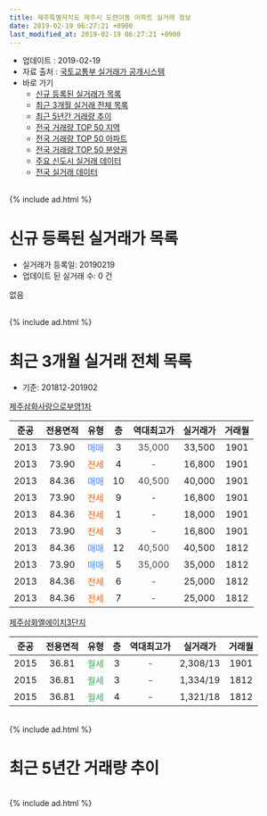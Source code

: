 ```yaml
---
title: 제주특별자치도 제주시 도련이동 아파트 실거래 정보
date: 2019-02-19 06:27:21 +0900
last_modified_at: 2019-02-19 06:27:21 +0900
---
```


* 업데이트 : 2019-02-19
* 자료 출처 : [국토교통부 실거래가 공개시스템](http://rt.molit.go.kr)
* 바로 가기
    * [신규 등록된 실거래가 목록](#신규-등록된-실거래가-목록)
    * [최근 3개월 실거래 전체 목록](#최근-3개월-실거래-전체-목록)
    * [최근 5년간 거래량 추이](#최근-5년간-거래량-추이)
    * [전국 거래량 TOP 50 지역](https://inasie.github.io/apt-trade-info/최근-3개월-전국에서-가장-거래가-많이-발생한-지역)
    * [전국 거래량 TOP 50 아파트](https://inasie.github.io/apt-trade-info/최근-3개월-전국에서-가장-거래가-많이-발생한-아파트)
    * [전국 거래량 TOP 50 분양권](https://inasie.github.io/apt-trade-info/최근-3개월-전국에서-가장-거래가-많이-발생한-분양권)
    * [주요 신도시 실거래 데이터](https://inasie.github.io/apt-trade-info/주요-신도시)
    * [전국 실거래 데이터](https://inasie.github.io/apt-trade-info/전국)
<br>
{% include ad.html %}
<br>

# 신규 등록된 실거래가 목록
* 실거래가 등록일: 20190219
* 업데이트 된 실거래 수: 0 건

없음

<br>
{% include ad.html %}
<br>

# 최근 3개월 실거래 전체 목록
* 기준: 201812-201902


[제주삼화사랑으로부영1차](https://search.naver.com/search.naver?query=%EC%A0%9C%EC%A3%BC%ED%8A%B9%EB%B3%84%EC%9E%90%EC%B9%98%EB%8F%84+%EC%A0%9C%EC%A3%BC%EC%8B%9C+%EB%8F%84%EB%A0%A8%EC%9D%B4%EB%8F%99+%EC%A0%9C%EC%A3%BC%EC%82%BC%ED%99%94%EC%82%AC%EB%9E%91%EC%9C%BC%EB%A1%9C%EB%B6%80%EC%98%811%EC%B0%A8)

|준공|전용면적|유형|층|역대최고가|실거래가|거래월|
|:---:|:---:|:---:|:---:|:---:|:---:|:---:|
|2013|73.90|<span style="color:#4285f3">매매</span>|3|<span style="color:#444444">35,000</span>|33,500|1901|
|2013|73.90|<span style="color:#ff5a00">전세</span>|4|<span style="color:#444444">-</span>|16,800|1901|
|2013|84.36|<span style="color:#4285f3">매매</span>|10|<span style="color:#444444">40,500</span>|40,000|1901|
|2013|73.90|<span style="color:#ff5a00">전세</span>|9|<span style="color:#444444">-</span>|16,800|1901|
|2013|84.36|<span style="color:#ff5a00">전세</span>|1|<span style="color:#444444">-</span>|18,000|1901|
|2013|73.90|<span style="color:#ff5a00">전세</span>|3|<span style="color:#444444">-</span>|16,800|1901|
|2013|84.36|<span style="color:#4285f3">매매</span>|12|<span style="color:#444444">40,500</span>|40,500|1812|
|2013|73.90|<span style="color:#4285f3">매매</span>|5|<span style="color:#444444">35,000</span>|35,000|1812|
|2013|84.36|<span style="color:#ff5a00">전세</span>|6|<span style="color:#444444">-</span>|25,000|1812|
|2013|84.36|<span style="color:#ff5a00">전세</span>|7|<span style="color:#444444">-</span>|25,000|1812|

[제주삼화엘에이치3단지](https://search.naver.com/search.naver?query=%EC%A0%9C%EC%A3%BC%ED%8A%B9%EB%B3%84%EC%9E%90%EC%B9%98%EB%8F%84+%EC%A0%9C%EC%A3%BC%EC%8B%9C+%EB%8F%84%EB%A0%A8%EC%9D%B4%EB%8F%99+%EC%A0%9C%EC%A3%BC%EC%82%BC%ED%99%94%EC%97%98%EC%97%90%EC%9D%B4%EC%B9%983%EB%8B%A8%EC%A7%80)

|준공|전용면적|유형|층|역대최고가|실거래가|거래월|
|:---:|:---:|:---:|:---:|:---:|:---:|:---:|
|2015|36.81|<span style="color:#34a853">월세</span>|3|<span style="color:#444444">-</span>|2,308/13|1901|
|2015|36.81|<span style="color:#34a853">월세</span>|3|<span style="color:#444444">-</span>|1,334/19|1812|
|2015|36.81|<span style="color:#34a853">월세</span>|4|<span style="color:#444444">-</span>|1,321/18|1812|


<br>
{% include ad.html %}
<br>

# 최근 5년간 거래량 추이


<div style="width:100%;">
    <canvas id="deal_progress" height="200"></canvas>
</div>

<script>
new Chart(document.getElementById("deal_progress"), {
    type: 'line',
    data: {
        labels: ['201402','201403','201404','201405','201406','201407','201408','201409','201410','201411','201412','201501','201502','201503','201504','201505','201506','201507','201508','201509','201510','201511','201512','201601','201602','201603','201604','201605','201606','201607','201608','201609','201610','201611','201612','201701','201702','201703','201704','201705','201706','201707','201708','201709','201710','201711','201712','201801','201802','201803','201804','201805','201806','201807','201808','201809','201810','201811','201812','201901','201902'],
        datasets: [{
            label: '매매',
            pointRadius: 1,
            data: [0, 1, 0, 0, 0, 1, 0, 0, 0, 0, 0, 0, 0, 0, 0, 0, 0, 0, 0, 0, 0, 0, 0, 0, 0, 0, 0, 0, 0, 0, 0, 0, 1, 1, 0, 0, 0, 0, 0, 1, 0, 0, 0, 0, 1, 0, 0, 0, 0, 0, 0, 0, 1, 1, 0, 2, 2, 0, 2, 2, 0],
            borderColor: "rgba(255, 201, 14, 1)",
            backgroundColor: "rgba(255, 201, 14, 0.5)",
            fill: false,
            lineTension: 0
        },{
            label: '전월세',
            pointRadius: 1,
            data: [3, 0, 2, 0, 1, 2, 0, 2, 4, 5, 3, 2, 0, 35, 24, 6, 0, 2, 0, 2, 4, 1, 29, 15, 10, 11, 16, 5, 3, 4, 3, 5, 6, 5, 2, 1, 0, 1, 0, 0, 0, 2, 1, 0, 0, 2, 4, 81, 13, 6, 2, 7, 4, 11, 16, 4, 2, 7, 4, 5, 0],
            borderColor: "rgba(0, 141, 185, 1)",
            backgroundColor: "rgba(0, 141, 185, 0.5)",
            fill: false,
            lineTension: 0
        }
        ]
    },
    options: {
        responsive: true,
        title: {
            display: false
        },
        tooltips: {
            mode: 'index',
            intersect: false
        },
        hover: {
            mode: 'nearest',
            intersect: true
        },
        scales: {
            xAxes: [{
                display: true,
                scaleLabel: {
                    display: true,
                    labelString: '년/월'
                }
            }],
            yAxes: [{
                display: true,
                ticks: {
                    suggestedMin: 0,
                },
                scaleLabel: {
                    display: true,
                    labelString: '실거래 수'
                }
            }]
        }
    }
});

</script>


<br>
{% include ad.html %}
<br>

